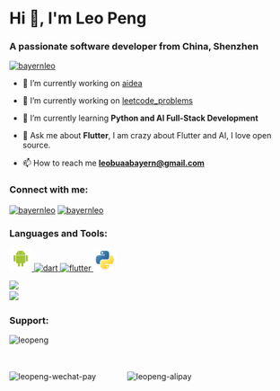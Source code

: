 <h1>Hi 👋, I'm Leo Peng</h1>
<h3>A passionate software developer from China, Shenzhen</h3>

<p align="left"> <a href="https://twitter.com/bayernleo" target="blank"><img src="https://img.shields.io/twitter/follow/bayernleo?logo=twitter&style=for-the-badge" alt="bayernleo" /></a> </p>

- 🔭 I’m currently working on [aidea](https://github.com/mylxsw/aidea)

- 🔭 I’m currently working on [leetcode_problems](https://github.com/Learn-Everything-Leo/leetcode_problems)

- 🌱 I’m currently learning **Python and AI Full-Stack Development**

- 💬 Ask me about **Flutter**, I am crazy about Flutter and AI, I love open source.

- 📫 How to reach me **leobuaabayern@gmail.com**

<h3 align="left">Connect with me:</h3>
<p align="left">
<a href="https://www.zhihu.com/people/constant-leopeng" target="blank"><img align="center" src="https://static.zhihu.com/heifetz/favicon.ico"" alt="bayernleo" height="30" width="30" /></a>
<a href="https://twitter.com/bayernleo" target="blank"><img align="center" src="https://raw.githubusercontent.com/rahuldkjain/github-profile-readme-generator/master/src/images/icons/Social/twitter.svg" alt="bayernleo" height="30" width="40" /></a>
</p>

<h3 align="left">Languages and Tools:</h3>
<p align="left"> <a href="https://developer.android.com" target="_blank" rel="noreferrer"> <img src="https://raw.githubusercontent.com/devicons/devicon/master/icons/android/android-original-wordmark.svg" alt="android" width="40" height="40"/> </a> <a href="https://dart.dev" target="_blank" rel="noreferrer"> <img src="https://www.vectorlogo.zone/logos/dartlang/dartlang-icon.svg" alt="dart" width="40" height="40"/> </a> <a href="https://flutter.dev" target="_blank" rel="noreferrer"> <img src="https://www.vectorlogo.zone/logos/flutterio/flutterio-icon.svg" alt="flutter" width="40" height="40"/> </a> <a href="https://www.python.org" target="_blank" rel="noreferrer"> <img src="https://raw.githubusercontent.com/devicons/devicon/master/icons/python/python-original.svg" alt="python" width="40" height="40"/> </a> </p>

![](https://github-readme-stats.vercel.app/api?username=Leobuaa&&hide_border=false&include_all_commits=true&count_private=true)<br/>
![](https://github-readme-streak-stats.herokuapp.com/?user=Leobuaa&hide_border=false)<br/>

<h3 align="left">Support:</h3>
<p><a href="https://www.buymeacoffee.com/leopeng"> <img align="left" src="https://cdn.buymeacoffee.com/buttons/v2/default-yellow.png" height="50" width="210" alt="leopeng" /></a></p><br><br>

<br>
<p><img align="left" src="https://github.com/Leobuaa/Leobuaa/assets/6970283/e0249365-d5b5-41f9-8650-781484f1a8c2" height="300" width="210" alt="leopeng-wechat-pay" /> <img src="https://github.com/Leobuaa/Leobuaa/assets/6970283/41d0c72d-ee2f-41a5-8481-db7d422ec34e" height="300" width="210" alt="leopeng-alipay" /></p><br><br>

